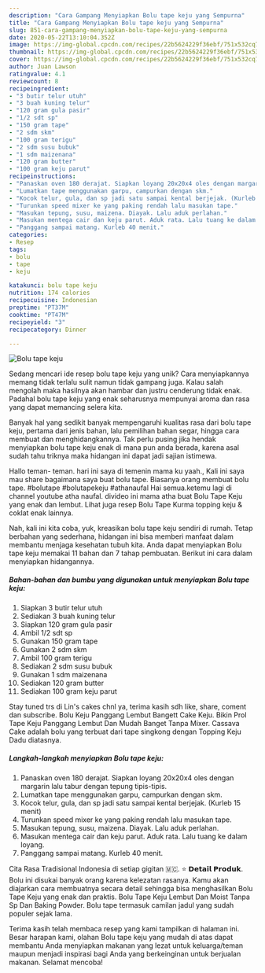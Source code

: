 ```yaml
---
description: "Cara Gampang Menyiapkan Bolu tape keju yang Sempurna"
title: "Cara Gampang Menyiapkan Bolu tape keju yang Sempurna"
slug: 851-cara-gampang-menyiapkan-bolu-tape-keju-yang-sempurna
date: 2020-05-22T13:10:04.352Z
image: https://img-global.cpcdn.com/recipes/22b5624229f36ebf/751x532cq70/bolu-tape-keju-foto-resep-utama.jpg
thumbnail: https://img-global.cpcdn.com/recipes/22b5624229f36ebf/751x532cq70/bolu-tape-keju-foto-resep-utama.jpg
cover: https://img-global.cpcdn.com/recipes/22b5624229f36ebf/751x532cq70/bolu-tape-keju-foto-resep-utama.jpg
author: Juan Lawson
ratingvalue: 4.1
reviewcount: 8
recipeingredient:
- "3 butir telur utuh"
- "3 buah kuning telur"
- "120 gram gula pasir"
- "1/2 sdt sp"
- "150 gram tape"
- "2 sdm skm"
- "100 gram terigu"
- "2 sdm susu bubuk"
- "1 sdm maizenana"
- "120 gram butter"
- "100 gram keju parut"
recipeinstructions:
- "Panaskan oven 180 derajat. Siapkan loyang 20x20x4 oles dengan margarin lalu tabur dengan tepung tipis-tipis."
- "Lumatkan tape menggunakan garpu, campurkan dengan skm."
- "Kocok telur, gula, dan sp jadi satu sampai kental berjejak. (Kurleb 15 menit)"
- "Turunkan speed mixer ke yang paking rendah lalu masukan tape."
- "Masukan tepung, susu, maizena. Diayak. Lalu aduk perlahan."
- "Masukan mentega cair dan keju parut. Aduk rata. Lalu tuang ke dalam loyang."
- "Panggang sampai matang. Kurleb 40 menit."
categories:
- Resep
tags:
- bolu
- tape
- keju

katakunci: bolu tape keju 
nutrition: 174 calories
recipecuisine: Indonesian
preptime: "PT37M"
cooktime: "PT47M"
recipeyield: "3"
recipecategory: Dinner

---
```



![Bolu tape keju](https://img-global.cpcdn.com/recipes/22b5624229f36ebf/751x532cq70/bolu-tape-keju-foto-resep-utama.jpg)

Sedang mencari ide resep bolu tape keju yang unik? Cara menyiapkannya memang tidak terlalu sulit namun tidak gampang juga. Kalau salah mengolah maka hasilnya akan hambar dan justru cenderung tidak enak. Padahal bolu tape keju yang enak seharusnya mempunyai aroma dan rasa yang dapat memancing selera kita.

Banyak hal yang sedikit banyak mempengaruhi kualitas rasa dari bolu tape keju, pertama dari jenis bahan, lalu pemilihan bahan segar, hingga cara membuat dan menghidangkannya. Tak perlu pusing jika hendak menyiapkan bolu tape keju enak di mana pun anda berada, karena asal sudah tahu triknya maka hidangan ini dapat jadi sajian istimewa.

Hallo teman- teman. hari ini saya di temenin mama ku yaah., Kali ini saya mau share bagaimana saya buat bolu tape. Biasanya orang membuat bolu tape. #bolutape #bolutapekeju #athanaufal Hai semua.ketemu lagi di channel youtube atha naufal. divideo ini mama atha buat Bolu Tape Keju yang enak dan lembut. Lihat juga resep Bolu Tape Kurma topping keju &amp; coklat enak lainnya.


Nah, kali ini kita coba, yuk, kreasikan bolu tape keju sendiri di rumah. Tetap berbahan yang sederhana, hidangan ini bisa memberi manfaat dalam membantu menjaga kesehatan tubuh kita. Anda dapat menyiapkan Bolu tape keju memakai 11 bahan dan 7 tahap pembuatan. Berikut ini cara dalam menyiapkan hidangannya.

<!--inarticleads1-->

##### Bahan-bahan dan bumbu yang digunakan untuk menyiapkan Bolu tape keju:

1. Siapkan 3 butir telur utuh
1. Sediakan 3 buah kuning telur
1. Siapkan 120 gram gula pasir
1. Ambil 1/2 sdt sp
1. Gunakan 150 gram tape
1. Gunakan 2 sdm skm
1. Ambil 100 gram terigu
1. Sediakan 2 sdm susu bubuk
1. Gunakan 1 sdm maizenana
1. Sediakan 120 gram butter
1. Sediakan 100 gram keju parut


Stay tuned trs di Lin&#39;s cakes chnl ya, terima kasih sdh like, share, coment dan subscribe. Bolu Keju Panggang Lembut Bangett Cake Keju. Bikin Prol Tape Keju Panggang Lembut Dan Mudah Banget Tanpa Mixer. Cassava Cake adalah bolu yang terbuat dari tape singkong dengan Topping Keju Dadu diatasnya. 

<!--inarticleads2-->

##### Langkah-langkah menyiapkan Bolu tape keju:

1. Panaskan oven 180 derajat. Siapkan loyang 20x20x4 oles dengan margarin lalu tabur dengan tepung tipis-tipis.
1. Lumatkan tape menggunakan garpu, campurkan dengan skm.
1. Kocok telur, gula, dan sp jadi satu sampai kental berjejak. (Kurleb 15 menit)
1. Turunkan speed mixer ke yang paking rendah lalu masukan tape.
1. Masukan tepung, susu, maizena. Diayak. Lalu aduk perlahan.
1. Masukan mentega cair dan keju parut. Aduk rata. Lalu tuang ke dalam loyang.
1. Panggang sampai matang. Kurleb 40 menit.


Cita Rasa Tradisional Indonesia di setiap gigitan 🇲🇨. ⭐ 𝗗𝗲𝘁𝗮𝗶𝗹 𝗣𝗿𝗼𝗱𝘂𝗸. Bolu ini disukai banyak orang karena kelezatan rasanya. Kamu akan diajarkan cara membuatnya secara detail sehingga bisa menghasilkan Bolu Tape Keju yang enak dan praktis. Bolu Tape Keju Lembut Dan Moist Tanpa Sp Dan Baking Powder. Bolu tape termasuk camilan jadul yang sudah populer sejak lama. 

Terima kasih telah membaca resep yang kami tampilkan di halaman ini. Besar harapan kami, olahan Bolu tape keju yang mudah di atas dapat membantu Anda menyiapkan makanan yang lezat untuk keluarga/teman maupun menjadi inspirasi bagi Anda yang berkeinginan untuk berjualan makanan. Selamat mencoba!
